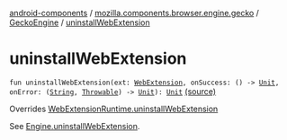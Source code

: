 [android-components](../../index.md) / [mozilla.components.browser.engine.gecko](../index.md) / [GeckoEngine](index.md) / [uninstallWebExtension](./uninstall-web-extension.md)

# uninstallWebExtension

`fun uninstallWebExtension(ext: `[`WebExtension`](../../mozilla.components.concept.engine.webextension/-web-extension/index.md)`, onSuccess: () -> `[`Unit`](https://kotlinlang.org/api/latest/jvm/stdlib/kotlin/-unit/index.html)`, onError: (`[`String`](https://kotlinlang.org/api/latest/jvm/stdlib/kotlin/-string/index.html)`, `[`Throwable`](https://kotlinlang.org/api/latest/jvm/stdlib/kotlin/-throwable/index.html)`) -> `[`Unit`](https://kotlinlang.org/api/latest/jvm/stdlib/kotlin/-unit/index.html)`): `[`Unit`](https://kotlinlang.org/api/latest/jvm/stdlib/kotlin/-unit/index.html) [(source)](https://github.com/mozilla-mobile/android-components/blob/master/components/browser/engine-gecko-beta/src/main/java/mozilla/components/browser/engine/gecko/GeckoEngine.kt#L257)

Overrides [WebExtensionRuntime.uninstallWebExtension](../../mozilla.components.concept.engine.webextension/-web-extension-runtime/uninstall-web-extension.md)

See [Engine.uninstallWebExtension](../../mozilla.components.concept.engine.webextension/-web-extension-runtime/uninstall-web-extension.md).

